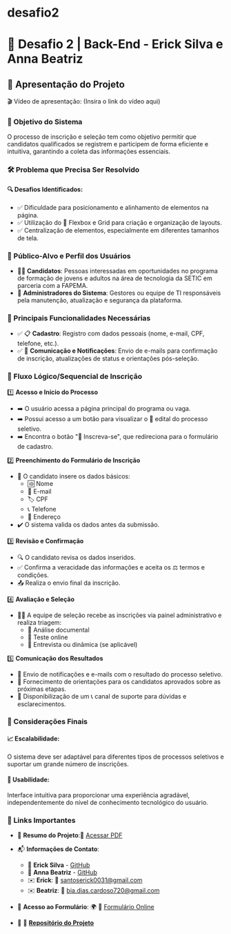 # desafio2
# 🚀 Desafio 2 | Back-End - Erick Silva e Anna Beatriz

## 🎥 Apresentação do Projeto

🎬 Vídeo de apresentação: (Insira o link do vídeo aqui)

### 🎯 Objetivo do Sistema

O processo de inscrição e seleção tem como objetivo permitir que candidatos qualificados se registrem e participem de forma eficiente e intuitiva, garantindo a coleta das informações essenciais.

### 🛠 Problema que Precisa Ser Resolvido

#### 🔍 Desafios Identificados:

- ✅ Dificuldade para posicionamento e alinhamento de elementos na página.
- ✅ Utilização do 🎨 Flexbox e Grid para criação e organização de layouts.
- ✅ Centralização de elementos, especialmente em diferentes tamanhos de tela.

### 🎯 Público-Alvo e Perfil dos Usuários

- 👨‍💻 **Candidatos**: Pessoas interessadas em oportunidades no programa de formação de jovens e adultos na área de tecnologia da SETIC em parceria com a FAPEMA.
- 👥 **Administradores do Sistema**: Gestores ou equipe de TI responsáveis pela manutenção, atualização e segurança da plataforma.

### 🔑 Principais Funcionalidades Necessárias

- ✅ 📋 **Cadastro**: Registro com dados pessoais (nome, e-mail, CPF, telefone, etc.).
- ✅ 📢 **Comunicação e Notificações**: Envio de e-mails para confirmação de inscrição, atualizações de status e orientações pós-seleção.

### 🔄 Fluxo Lógico/Sequencial de Inscrição

1️⃣ **Acesso e Início do Processo**

- ➡️ O usuário acessa a página principal do programa ou vaga.
- ➡️ Possui acesso a um botão para visualizar o 📜 edital do processo seletivo.
- ➡️ Encontra o botão "📝 Inscreva-se", que redireciona para o formulário de cadastro.

2️⃣ **Preenchimento do Formulário de Inscrição**

- 📝 O candidato insere os dados básicos:
  - 🆔 Nome
  - 📧 E-mail
  - 🏷️ CPF
  - 📞 Telefone
  - 📍 Endereço
- ✔️ O sistema valida os dados antes da submissão.

3️⃣ **Revisão e Confirmação**

- 🔍 O candidato revisa os dados inseridos.
- ✅ Confirma a veracidade das informações e aceita os ⚖️ termos e condições.
- 📤 Realiza o envio final da inscrição.

4️⃣ **Avaliação e Seleção**

- 👨‍⚖️ A equipe de seleção recebe as inscrições via painel administrativo e realiza triagem:
  - 📄 Análise documental
  - 📝 Teste online
  - 🎤 Entrevista ou dinâmica (se aplicável)

5️⃣ **Comunicação dos Resultados**

- 📧 Envio de notificações e e-mails com o resultado do processo seletivo.
- 📜 Fornecimento de orientações para os candidatos aprovados sobre as próximas etapas.
- 💬 Disponibilização de um 📞 canal de suporte para dúvidas e esclarecimentos.

### 📌 Considerações Finais

#### 📈 Escalabilidade:

O sistema deve ser adaptável para diferentes tipos de processos seletivos e suportar um grande número de inscrições.

#### 🎨 Usabilidade:

Interface intuitiva para proporcionar uma experiência agradável, independentemente do nível de conhecimento tecnológico do usuário.

### 🔗 Links Importantes

- 📄 **Resumo do Projeto**:📎 [Acessar PDF](https://drive.google.com/file/d/1ed5AWG8SNfMRCqvpKOF5Q3z-ZA16SYTK/view?usp=sharing)
- 📬 **Informações de Contato**:  
  - 👤 **Erick Silva** - [GitHub](https://github.com/ericksilva)  
  - 👤 **Anna Beatriz** - [GitHub](https://github.com/annabeatriz)  
  - ✉️ **Erick**: 📩 santoserick0031@gmail.com  
  - ✉️ **Beatriz**: 📩 bia.dias.cardoso720@gmail.com

- 🔗 **Acesso ao Formulário**: 🌍 🔗 [Formulário Online](https://desafio2trilhas.vercel.app/) 
- 📂 🔗 **[Repositório do Projeto](https://github.com/bea7dias/desafio2.git)**
